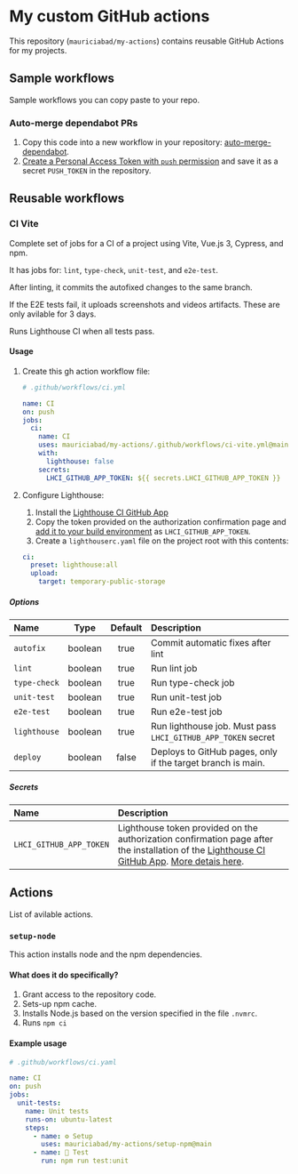 # My custom GitHub actions

This repository (`mauriciabad/my-actions`) contains reusable GitHub Actions for my projects.

## Sample workflows

Sample workflows you can copy paste to your repo.

### Auto-merge dependabot PRs

1. Copy this code into a new workflow in your repository: [auto-merge-dependabot](https://github.com/mauriciabad/my-actions/blob/main/.github/workflows/auto-merge-dependabot.yml).
1. [Create a Personal Access Token with `push` permission](https://github.com/ahmadnassri/action-dependabot-auto-merge#token-scope) and save it as a secret `PUSH_TOKEN` in the repository.

## Reusable workflows

### CI Vite

Complete set of jobs for a CI of a project using Vite, Vue.js 3, Cypress, and npm.

It has jobs for: `lint`, `type-check`, `unit-test`, and `e2e-test`.

After linting, it commits the autofixed changes to the same branch.

If the E2E tests fail, it uploads screenshots and videos artifacts. These are only avilable for 3 days.

Runs Lighthouse CI when all tests pass.

#### Usage

1. Create this gh action workflow file:

    ```yml
    # .github/workflows/ci.yml

    name: CI
    on: push
    jobs:
      ci:
        name: CI
        uses: mauriciabad/my-actions/.github/workflows/ci-vite.yml@main
        with:
          lighthouse: false
        secrets:
          LHCI_GITHUB_APP_TOKEN: ${{ secrets.LHCI_GITHUB_APP_TOKEN }}
    ```

1. Configure Lighthouse:
    1. Install the [Lighthouse CI GitHub App](https://github.com/apps/lighthouse-ci)
    1. Copy the token provided on the authorization confirmation page and [add it to your build environment](https://docs.github.com/en/free-pro-team@latest/actions/reference/environment-variables) as `LHCI_GITHUB_APP_TOKEN`.
    1. Create a `lighthouserc.yaml` file on the project root with this contents:

    ```yaml
    ci:
      preset: lighthouse:all
      upload:
        target: temporary-public-storage
    ```

##### Options

| Name | Type | Default | Description|
|:---|:---:|:----:|:---|
| `autofix` | boolean | true | Commit automatic fixes after lint |
| `lint` | boolean | true | Run lint job |
| `type-check` | boolean | true | Run type-check job |
| `unit-test` | boolean | true | Run unit-test job |
| `e2e-test` | boolean | true | Run e2e-test job |
| `lighthouse` | boolean | true | Run lighthouse job. Must pass `LHCI_GITHUB_APP_TOKEN` secret |
| `deploy` | boolean | false | Deploys to GitHub pages, only if the target branch is main. |

##### Secrets

| Name | Description|
|:---|:---|
| `LHCI_GITHUB_APP_TOKEN` | Lighthouse token provided on the authorization confirmation page after the installation of the [Lighthouse CI GitHub App](https://github.com/apps/lighthouse-ci). [More detais here](https://github.com/GoogleChrome/lighthouse-ci/blob/main/docs/getting-started.md#github-app-method-recommended). |

## Actions

List of avilable actions.

### `setup-node`

This action installs node and the npm dependencies.

#### What does it do specifically?

1. Grant access to the repository code.
1. Sets-up npm cache.
1. Installs Node.js based on the version specified in the file `.nvmrc`.
1. Runs `npm ci`

#### Example usage

```yaml
# .github/workflows/ci.yaml

name: CI
on: push
jobs:
  unit-tests:
    name: Unit tests
    runs-on: ubuntu-latest
    steps:
      - name: ⚙️ Setup
        uses: mauriciabad/my-actions/setup-npm@main
      - name: 🧪 Test
        run: npm run test:unit
```
